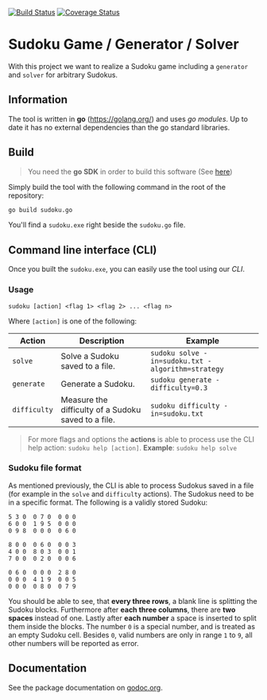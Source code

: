 [![Build Status](https://travis-ci.com/ob-algdatii-ss19/leistungsnachweis-sudo.svg?branch=master)](https://travis-ci.com/ob-algdatii-ss19/leistungsnachweis-sudo)
[![Coverage Status](https://coveralls.io/repos/github/ob-algdatii-ss19/leistungsnachweis-sudo/badge.svg)](https://coveralls.io/github/ob-algdatii-ss19/leistungsnachweis-sudo)

# Sudoku Game / Generator / Solver

With this project we want to realize a Sudoku game including a `generator` and `solver` for arbitrary Sudokus.

## Information

The tool is written in **go** (https://golang.org/) and uses *go modules*.
Up to date it has no external dependencies than the go standard libraries.

## Build

> You need the **go SDK** in order to build this software (See [here](https://golang.org/))

Simply build the tool with the following command in the root of the repository:

```sh
go build sudoku.go
```

You'll find a `sudoku.exe` right beside the `sudoku.go` file.

## Command line interface (CLI)

Once you built the `sudoku.exe`, you can easily use the tool using our *CLI*.

### Usage

```
sudoku [action] <flag 1> <flag 2> ... <flag n>
```

Where `[action]` is one of the following:

| Action | Description | Example |
| ------ | ----------- | ------- |
| `solve` | Solve a Sudoku saved to a file. | `sudoku solve -in=sudoku.txt -algorithm=strategy` |
| `generate` | Generate a Sudoku. | `sudoku generate -difficulty=0.3` |
| `difficulty` | Measure the difficulty of a Sudoku saved to a file. | `sudoku difficulty -in=sudoku.txt` |

> For more flags and options the **actions** is able to process use the CLI help action: `sudoku help [action]`.
> **Example**: `sudoku help solve`

### Sudoku file format

As mentioned previously, the CLI is able to process Sudokus saved in a file (for example in the `solve` and `difficulty` actions).
The Sudokus need to be in a specific format. The following is a validly stored Sudoku:

```
5 3 0  0 7 0  0 0 0
6 0 0  1 9 5  0 0 0
0 9 8  0 0 0  0 6 0

8 0 0  0 6 0  0 0 3
4 0 0  8 0 3  0 0 1
7 0 0  0 2 0  0 0 6

0 6 0  0 0 0  2 8 0
0 0 0  4 1 9  0 0 5
0 0 0  0 8 0  0 7 9
```

You should be able to see, that **every three rows**, a blank line is splitting the Sudoku blocks.
Furthermore after **each three columns**, there are **two spaces** instead of one.
Lastly after **each number** a space is inserted to split them inside the blocks.
The number `0` is a special number, and is treated as an empty Sudoku cell. 
Besides `0`, valid numbers are only in range `1` to `9`, all other numbers will be reported as error.

## Documentation

See the package documentation on [godoc.org](https://godoc.org/github.com/ob-algdatii-ss19/leistungsnachweis-sudo).
